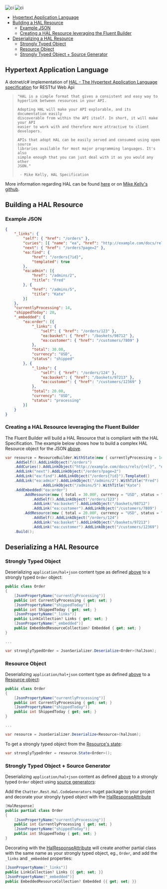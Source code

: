 ![ci](https://github.com/brenpike/Chatter.Rest.Hal/actions/workflows/hal-cicd.yml/badge.svg) ![ci](https://github.com/brenpike/Chatter.Rest.Hal/actions/workflows/codegen-cicd.yml/badge.svg)

- [Hypertext Application Language](#hypertext-application-language)
- [Building a HAL Resource](#building-a-hal-resource)
  - [Example JSON](#example-json)
  - [Creating a HAL Resource leveraging the Fluent Builder](#creating-a-hal-resource-leveraging-the-fluent-builder)
- [Deserializing a HAL Resource](#deserializing-a-hal-resource)
  - [Strongly Typed Object](#strongly-typed-object)
  - [Resource Object](#resource-object)
  - [Strongly Typed Object + Source Generator](#strongly-typed-object--source-generator)

## Hypertext Application Language

A dotnet/c# implementation of [HAL - The Hypertext Application Language specification](https://datatracker.ietf.org/doc/html/draft-kelly-json-hal) for RESTful Web Api

> ```text
> "HAL is a simple format that gives a consistent and easy way to
> hyperlink between resources in your API.
>
> Adopting HAL will make your API explorable, and its documentation easily
> discoverable from within the API itself. In short, it will make your API
> easier to work with and therefore more attractive to client developers.
>
> APIs that adopt HAL can be easily served and consumed using open source
> libraries available for most major programming languages. It's also
> simple enough that you can just deal with it as you would any other
> JSON."
> 
>  - Mike Kelly, HAL Specification
> ```

More information regarding HAL can be found [here](https://stateless.group/hal_specification.html) or on [Mike Kelly's github](https://github.com/mikekelly/hal_specification/blob/master/hal_specification.md).

## Building a HAL Resource

### Example JSON

```json
{
    "_links": {
        "self": { "href": "/orders" },
        "curies": [{ "name": "ea", "href": "http://example.com/docs/rels/{rel}", "templated": true }],
        "next": { "href": "/orders?page=2" },
        "ea:find": {
            "href": "/orders{?id}",
            "templated": true
        },
        "ea:admin": [{
            "href": "/admins/2",
            "title": "Fred"
        }, {
            "href": "/admins/5",
            "title": "Kate"
        }]
    },
    "currentlyProcessing": 14,
    "shippedToday": 20,
    "_embedded": {
        "ea:order": [{
            "_links": {
                "self": { "href": "/orders/123" },
                "ea:basket": { "href": "/baskets/98712" },
                "ea:customer": { "href": "/customers/7809" }
            },
            "total": 30.00,
            "currency": "USD",
            "status": "shipped"
        }, {
            "_links": {
                "self": { "href": "/orders/124" },
                "ea:basket": { "href": "/baskets/97213" },
                "ea:customer": { "href": "/customers/12369" }
            },
            "total": 20.00,
            "currency": "USD",
            "status": "processing"
        }]
    }
}
```

### Creating a HAL Resource leveraging the Fluent Builder

The Fluent Builder will build a HAL Resource that is compliant with the HAL Specification. The example below shows how to build a complex HAL Resource object for the JSON [above](###example-json).

```csharp
var resource = ResourceBuilder.WithState(new { currentlyProcessing = 14, shippedToday = 20 })
	.AddSelf().AddLinkObject("/orders")
	.AddCuries().AddLinkObject("http://example.com/docs/rels/{rel}", "ea")
	.AddLink("next").AddLinkObject("/orders?page=2")
	.AddLink("ea:find").AddLinkObject("/orders{?id}").Templated()
	.AddLink("ea:admin").AddLinkObject("/admins/2").WithTitle("Fred")
			    .AddLinkObject("/admins/5").WithTitle("Kate")
	.AddEmbedded("ea:order")
		.AddResource(new { total = 30.00F, currency = "USD", status = "shipped" })
			.AddSelf().AddLinkObject("/orders/123")
			.AddLink("ea:basket").AddLinkObject("/baskets/98712")
			.AddLink("ea:customer").AddLinkObject("/customers/7809")
		.AddResource(new { total = 20.00F, currency = "USD", status = "processing" })
			.AddSelf().AddLinkObject("/orders/124")
			.AddLink("ea:basket").AddLinkObject("/baskets/97213")
			.AddLink("ea:customer").AddLinkObject("/customers/12369")
    .Build();
```

## Deserializing a HAL Resource

### Strongly Typed Object

Deserializing `application/hal+json` content type as defined [above](###example-json) to a strongly typed `Order` object:

```csharp
public class Order
{
	[JsonPropertyName("currentlyProcessing")]
	public int CurrentlyProcessing { get; set; }
	[JsonPropertyName("shippedToday")]
	public int ShippedToday { get; set; }
	[JsonPropertyName("_links")]
	public LinkCollection? Links { get; set; }
	[JsonPropertyName("_embedded")]
	public EmbeddedResourceCollection? Embedded { get; set; }
}

...

var stronglyTypedOrder = JsonSerializer.Deserialize<Order>(halJson);
```

### Resource Object

Deserializing `application/hal+json` content type as defined [above](###example-json) to a [Resource object](https://github.com/brenpike/Chatter.Rest.Hal/blob/main/src/Chatter.Rest.Hal/Resource.cs):

```csharp
public class Order
{
	[JsonPropertyName("currentlyProcessing")]
	public int CurrentlyProcessing { get; set; }
	[JsonPropertyName("shippedToday")]
	public int ShippedToday { get; set; }
}

...

var resource = JsonSerializer.Deserialize<Resource>(halJson);
```

To get a strongly typed object from the [Resource's state](https://datatracker.ietf.org/doc/html/draft-kelly-json-hal#section-4):

```csharp
var stronglyTypeOrder = resource.State<Order>();
```

### Strongly Typed Object + Source Generator

Deserializing `application/hal+json` content as defined [above](###example-json) to a strongly typed `Order` object using [source generators](https://github.com/brenpike/Chatter.Rest.Hal/tree/main/src/Chatter.Rest.Hal.CodeGenerators):

Add the `Chatter.Rest.Hal.CodeGenerators` nuget package to your project and decorate your strongly typed object with the [HalResponseAttribute](https://github.com/brenpike/Chatter.Rest.Hal/blob/main/src/Chatter.Rest.Hal.Core/HalResponseAttribute.cs)

```csharp
[HalResponse]
public partial class Order
{
	[JsonPropertyName("currentlyProcessing")]
	public int CurrentlyProcessing { get; set; }
	[JsonPropertyName("shippedToday")]
	public int ShippedToday { get; set; }
}
```

Decorating with the [HalResponseAttribute](https://github.com/brenpike/Chatter.Rest.Hal/blob/main/src/Chatter.Rest.Hal.Core/HalResponseAttribute.cs) will create another partial class with the same name as your strongly typed object, eg., `Order`, and add the `_links` and `_embedded` properties:

```csharp
[JsonPropertyName("_links")]
public LinkCollection? Links {{ get; set; }}
[JsonPropertyName("_embedded")]
public EmbeddedResourceCollection? Embedded {{ get; set; }}
```
